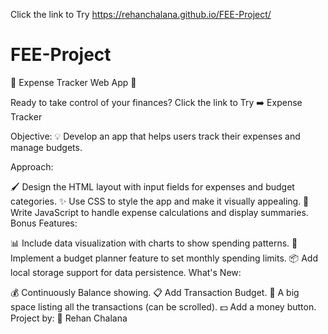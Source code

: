 Click the link to Try
https://rehanchalana.github.io/FEE-Project/

# FEE-Project

🌟 Expense Tracker Web App 🌟

Ready to take control of your finances? Click the link to Try ➡️ Expense Tracker

Objective: 💡 Develop an app that helps users track their expenses and manage budgets.

Approach:

🖌️ Design the HTML layout with input fields for expenses and budget categories.
✨ Use CSS to style the app and make it visually appealing.
🧮 Write JavaScript to handle expense calculations and display summaries.
Bonus Features:

📊 Include data visualization with charts to show spending patterns.
📆 Implement a budget planner feature to set monthly spending limits.
📦 Add local storage support for data persistence.
What's New:

💰 Continuously Balance showing.
📋 Add Transaction Budget.
📜 A big space listing all the transactions (can be scrolled).
💵 Add a money button.
Project by: 🚀 Rehan Chalana
